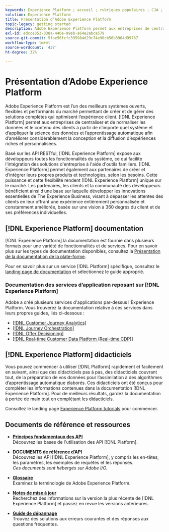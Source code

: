 ```yaml
---
keywords: Experience Platform ; accueil ; rubriques populaires ; CJA ; analyse de parcours ; analyse de parcours client ; orchestration de campagne ; orchestration ; parcours client ; parcours ; orchestration de parcours ; capacité ; région
solution: Experience Platform
title: Présentation d’Adobe Experience Platform
topic-legacy: getting started
description: Adobe Experience Platform permet aux entreprises de centraliser et de standardiser les données client avant d'appliquer la science des données et l'apprentissage automatique pour améliorer considérablement la conception et la diffusion d'expériences riches et personnalisées.
exl-id: edcce353-338a-440e-99eb-a64e2abca579
source-git-commit: 5fae56fcfc395984d29c74e90cb56b3964d99767
workflow-type: tm+mt
source-wordcount: '437'
ht-degree: 32%

---
```


# Présentation d’Adobe Experience Platform

Adobe Experience Platform est l’un des meilleurs systèmes ouverts, flexibles et performants du marché permettant de créer et de gérer des solutions complètes qui optimisent l’expérience client. [!DNL Experience Platform] permet aux entreprises de centraliser et de normaliser les données et le contenu des clients à partir de n’importe quel système et d’appliquer la science des données et l’apprentissage automatique afin d’améliorer considérablement la conception et la diffusion d’expériences riches et personnalisées.

Basé sur les API RESTful, [!DNL Experience Platform] expose aux développeurs toutes les fonctionnalités du système, ce qui facilite l&#39;intégration des solutions d&#39;entreprise à l&#39;aide d&#39;outils familiers. [!DNL Experience Platform] permet également aux partenaires de créer et d’intégrer leurs propres produits et technologies, selon les besoins. Cette puissance et cette flexibilité rendent [!DNL Experience Platform] unique sur le marché. Les partenaires, les clients et la communauté des développeurs bénéficient ainsi d’une base sur laquelle développer les innovations essentielles de The Experience Business, visant à dépasser les attentes des clients en leur offrant une expérience entièrement personnalisée et constamment améliorée, basée sur une vision à 360 degrés du client et de ses préférences individuelles.

## [!DNL Experience Platform] documentation

[!DNL Experience Platform] la documentation est fournie dans plusieurs formats pour une variété de fonctionnalités et de services. Pour en savoir plus sur les types de documentation disponibles, consultez la [Présentation de la documentation de la plate-forme](documentation/overview.md).

Pour en savoir plus sur un service [!DNL Platform] spécifique, consultez le [landing page de documentation](https://experienceleague.adobe.com/docs/experience-platform.html) et sélectionnez le guide approprié.

### Documentation des services d’application reposant sur [!DNL Experience Platform]

Adobe a créé plusieurs services d&#39;applications par-dessus l&#39;Experience Platform. Vous trouverez la documentation relative à ces services dans leurs propres guides, liés ci-dessous :

* [[!DNL Customer Journey Analytics]](https://experienceleague.adobe.com/docs/customer-journey-analytics.html)
* [[!DNL Journey Orchestration]](https://experienceleague.adobe.com/docs/journey-orchestration.html)
* [[!DNL Offer Decisioning]](https://experienceleague.adobe.com/docs/offer-decisioning.html)
* [[!DNL Real-time Customer Data Platform (Real-time CDP)]](../rtcdp/overview.md)

## [!DNL Experience Platform] didacticiels

Vous pouvez commencer à utiliser [!DNL Platform] rapidement et facilement en suivant, ainsi que des didacticiels pas à pas, des didacticiels couvrant tout, de la préparation de vos données pour l’assimilation à des algorithmes d’apprentissage automatique élaborés. Ces didacticiels ont été conçus pour compléter les informations contenues dans la documentation [!DNL Experience Platform]. Pour de meilleurs résultats, gardez la documentation à portée de main tout en complétant les didacticiels.

Consultez le landing page [Experience Platform tutorials](https://www.adobe.com/go/platform-tutorials-home-en) pour commencer.

## Documents de référence et ressources

* [**Principes fondamentaux des API**](api-fundamentals.md)\
   Découvrez les bases de l&#39;utilisation des API [!DNL Platform].

* [**DOCUMENTS de référence d’API**](https://www.adobe.com/go/platform-api-reference-en)\
   Découvrez les API [!DNL Experience Platform], y compris les en-têtes, les paramètres, les exemples de requêtes et les réponses.<br/>*Ces documents sont hébergés sur Adobe I/O.*

* [**Glossaire**](glossary.md)\
   Examinez la terminologie de Adobe Experience Platform.

* [**Notes de mise à jour**](https://www.adobe.com/go/platform-release-notes.en)\
   Recherchez des informations sur la version la plus récente de [!DNL Experience Platform] et passez en revue les versions antérieures.

* [**Guide de dépannage**](troubleshooting.md)\
   Trouvez des solutions aux erreurs courantes et des réponses aux questions fréquentes.

